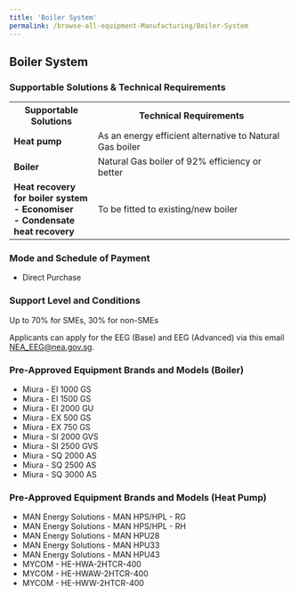 ```yaml
---
title: 'Boiler System'
permalink: /browse-all-equipment-Manufacturing/Boiler-System
---
```


## Boiler System

### Supportable Solutions & Technical Requirements

<table>
<tr>
    <th width="30%"><b>Supportable Solutions</b></th>
    <th width="auto"><b>Technical Requirements</b></th>
</tr>
<tr>
    <td><b>Heat pump</b></td>
    <td>As an energy efficient alternative to Natural Gas boiler</td>
</tr>
<tr>
    <td><b>Boiler</b></td>
    <td>Natural Gas boiler of 92% efficiency or better</td>
</tr>
<tr>
    <td><b>Heat recovery for boiler system</b><br><b>- Economiser</b><br><b>- Condensate heat recovery</b></td>
    <td>To be fitted to existing/new boiler</td>
</tr>
</table>

### Mode and Schedule of Payment 

- Direct Purchase

### Support Level and Conditions

Up to 70% for SMEs, 30% for non-SMEs

Applicants can apply for the EEG (Base) and EEG (Advanced) via this email <a title="" href="mailto:NEA_EEG@nea.gov.sg" target="_blank" rel="noopener">NEA_EEG@nea.gov.sg</a>.

### Pre-Approved Equipment Brands and Models (Boiler)

- Miura - EI 1000 GS
- Miura - EI 1500 GS
- Miura - EI 2000 GU
- Miura - EX 500 GS
- Miura - EX 750 GS
- Miura - SI 2000 GVS
- Miura - SI 2500 GVS
- Miura - SQ 2000 AS
- Miura - SQ 2500 AS
- Miura - SQ 3000 AS

### Pre-Approved Equipment Brands and Models (Heat Pump)

- MAN Energy Solutions - MAN HPS/HPL - RG
- MAN Energy Solutions - MAN HPS/HPL - RH
- MAN Energy Solutions - MAN HPU28
- MAN Energy Solutions - MAN HPU33
- MAN Energy Solutions - MAN HPU43
- MYCOM - HE-HWA-2HTCR-400
- MYCOM - HE-HWAW-2HTCR-400
- MYCOM - HE-HWW-2HTCR-400